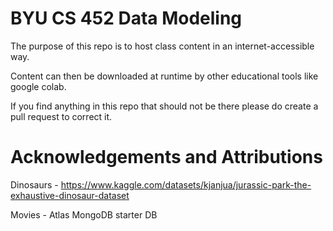 # BYU CS 452 Data Modeling
The purpose of this repo is to host class content in an internet-accessible way. 

Content can then be downloaded at runtime by other educational tools like google colab.

If you find anything in this repo that should not be there please do create a pull request to correct it.


# Acknowledgements and Attributions

Dinosaurs - https://www.kaggle.com/datasets/kjanjua/jurassic-park-the-exhaustive-dinosaur-dataset

Movies - Atlas MongoDB starter DB

